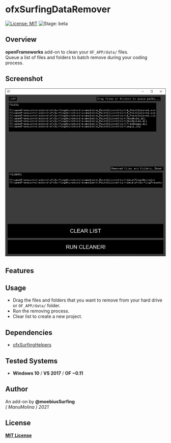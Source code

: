 # ofxSurfingDataRemover
[![License: MIT](https://img.shields.io/badge/License-MIT-yellow.svg)](https://opensource.org/licenses/MIT)
![Stage: beta](https://img.shields.io/badge/-alpha-red)

## Overview
**openFrameworks** add-on to clean your ```OF_APP/data/``` files.  
Queue a list of files and folders to batch remove during your coding process.

## Screenshot
![image](docs/readme_images/Capture1.PNG?raw=true "image")

## Features

## Usage
- Drag the files and folders that you want to remove from your hard drive or ```OF_APP/data/``` folder.
- Run the removing process.
- Clear list to create a new project.

## Dependencies
* [ofxSurfingHelpers](https://github.com/moebiussurfing/ofxSurfingHelpers)  

## Tested Systems
* **Windows 10** / **VS 2017** / **OF ~0.11**

## Author
An add-on by **@moebiusSurfing**  
*( ManuMolina ) 2021*  

## License
[**MIT License**](https://github.com/LICENSE)